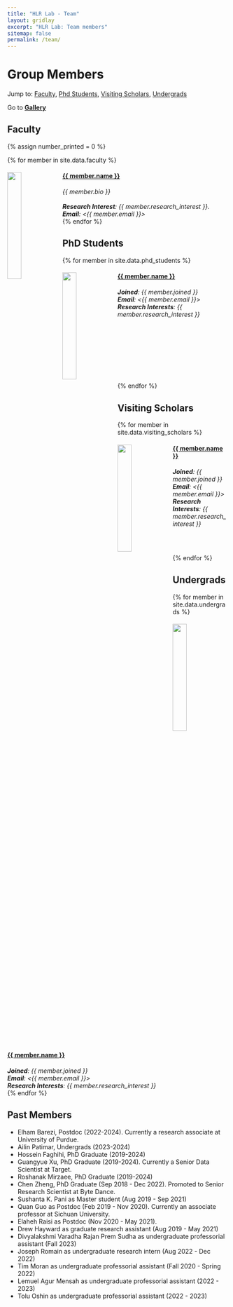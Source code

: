 ```yaml
---
title: "HLR Lab - Team"
layout: gridlay
excerpt: "HLR Lab: Team members"
sitemap: false
permalink: /team/
---
```


# Group Members

<!-- Jump to: [Faculty](#faculty), [Postdocs](#postdocs), [Phd Students](#phd-students), [Master Students](#master-students) -->

Jump to: [Faculty](#faculty), [Phd Students](#phd-students), [Visiting Scholars](#visiting-scholars), [Undergrads](#undergrads)

<!-- <div class="row">
<div class="col-lg-5 col-md-6 col-sm-12">
<a href="{{ site.url }}{{ site.baseurl }}/pictures/" >
<img src="{{ site.url }}{{ site.baseurl }}/images/picpic/Gallery/gathering_2024.jpg" width="100%">
</a>
</div>
</div> -->

Go to <a href="{{ site.url }}{{ site.baseurl }}/pictures/"> <b>Gallery</b> </a>

## Faculty
{% assign number_printed = 0 %}
<div class="row" style="display: block">
{% for member in site.data.faculty %}
<div class="col-sm-6 clearfix">
  <img src="{{ site.url }}{{ site.baseurl }}/images/profiles/{{ member.photo }}" class="img-responsive" width="25%" style="float: left" />
  <h4><a href="{{ member.webpage }}" style="color:inherit">{{ member.name }}</a></h4>
  <i>{{ member.bio }}</i><br><br>
  <i><b>Research Interest</b>: {{ member.research_interest }}. <br><b>Email</b>: <{{ member.email }}></i>
</div>
{% endfor %}
</div>

<!-- ## Postdocs
<div class="row">
{% for member in site.data.postdocs %}
<div class="col-sm-6 clearfix">
  <img src="{{ site.url }}{{ site.baseurl }}/images/profiles/{{ member.photo }}" class="img-responsive" width="25%" style="float: left"/>
  <h4><a href="{{ member.webpage }}" style="color:inherit">{{ member.name }}</a></h4>
  <i><b>Joined</b>: {{ member.joined }}</i><br>
  <i><b>Email</b>: <{{ member.email }}></i><br>
  <i><b>Research Interests</b>: {{ member.research_interest }}<br></i>
</div>
{% endfor %}
</div> -->

## PhD Students
<div class="row">
{% for member in site.data.phd_students %}
<div class="col-sm-6 clearfix" style="min-height: 250px;">
  <img src="{{ site.url }}{{ site.baseurl }}/images/profiles/{{ member.photo }}" class="img-responsive" width="25%" style="float: left;"/>
  <h4><a href="{{ member.webpage }}" style="color:inherit">{{ member.name }}</a></h4>
  <i><b>Joined</b>: {{ member.joined }}</i><br>
  <i><b>Email</b>: <{{ member.email }}></i><br>
  <i><b>Research Interests</b>: {{ member.research_interest }}</i>
</div>
{% endfor %}
</div>

## Visiting Scholars
<div class="row">
{% for member in site.data.visiting_scholars %}
<div class="col-sm-6 clearfix" style="min-height: 250px;">
  <img src="{{ site.url }}{{ site.baseurl }}/images/profiles/{{ member.photo }}" class="img-responsive" width="25%" style="float: left;"/>
  <h4><a href="{{ member.webpage }}" style="color:inherit">{{ member.name }}</a></h4>
  <i><b>Joined</b>: {{ member.joined }}</i><br>
  <i><b>Email</b>: <{{ member.email }}></i><br>
  <i><b>Research Interests</b>: {{ member.research_interest }}</i>
</div>
{% endfor %}
</div>


<!-- ## Master's Students -->
<!--<div class="row">
{% for member in site.data.master_students %}
<div class="col-sm-6 clearfix">
  <img src="{{ site.url }}{{ site.baseurl }}/images/profiles/{{ member.photo }}" class="img-responsive" width="25%" style="float: left" />
  <h4><a href="{{ member.webpage }}" style="color:inherit">{{ member.name }}</a></h4>
  <i><b>Joined</b>: {{ member.joined }}</i><br>
  <i><b>Email</b>: <{{ member.email }}></i>
</div>
{% endfor %}
</div>-->

## Undergrads
<div class="row">
{% for member in site.data.undergrads %}
<div class="col-sm-6 clearfix" style="min-height: 200px;">
  <img src="{{ site.url }}{{ site.baseurl }}/images/profiles/{{ member.photo }}" class="img-responsive" width="25%" style="float: left"/>
  <h4><a href="{{ member.webpage }}" style="color:inherit">{{ member.name }}</a></h4>
  <i><b>Joined</b>: {{ member.joined }}</i><br>
  <i><b>Email</b>: <{{ member.email }}></i><br>
  <i><b>Research Interests</b>: {{ member.research_interest }}</i>
</div>
{% endfor %}
</div>

## Past Members
- Elham Barezi, Postdoc (2022-2024). Currently a research associate at University of Purdue.
- Ailin Patimar, Undergrads (2023-2024)
- Hossein Faghihi, PhD Graduate (2019-2024)
- Guangyue Xu, PhD Graduate (2019-2024). Currently a Senior Data Scientist at Target.
- Roshanak Mirzaee, PhD Graduate (2019-2024)
- Chen Zheng, PhD Graduate (Sep 2018 - Dec 2022). Promoted to Senior Research Scientist at Byte Dance.
- Sushanta K. Pani as Master student (Aug 2019 - Sep 2021)
- Quan Guo as Postdoc (Feb 2019 - Nov 2020). Currently an associate professor at Sichuan University.
- Elaheh Raisi as Postdoc (Nov 2020 - May 2021).
- Drew Hayward as graduate research assistant (Aug 2019 - May 2021)
- Divyalakshmi Varadha Rajan Prem Sudha as undergraduate professorial assistant (Fall 2023)
- Joseph Romain as undergraduate research intern (Aug 2022 - Dec 2022)
- Tim Moran as undergraduate professorial assistant (Fall 2020 - Spring 2022)
- Lemuel Agur Mensah as undergraduate professorial assistant (2022 - 2023)
- Tolu Oshin as undergraduate professorial assistant (2022 - 2023)
